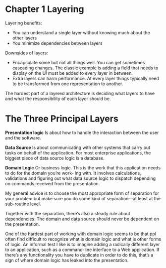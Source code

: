 # Chapter 1 Layering

Layering benefits:
- You can understand a single layer without knowing much about the other layers
- You minimize dependencies between layers

Downsides of layers:
- Encapsulate some but not all things well. You can get sometimes cascading changes.
  The classic example is adding a field that needs to display on the UI must be added
  to every layer in between.
- Extra layers can harm performance. At every layer things typically need to be transformed
  from one representation to another.

The hardest part of a layered architecture is deciding what layers to have
and what the responsibility of each layer should be.

# The Three Principal Layers

**Presentation logic**
Is about how to handle the interaction between the user and the software.

**Data Source**
Is about communicating with other systems that carry out tasks on behalf of the application.
For most enterprise applications, the biggest piece of data source logic is a database.

**Domain Logic**
Or business logic. This is the work that this application needs to do for the domain you’re work-
ing with. It involves calculations, validations and figuring out what data source logic
to dispatch depending on commands received from the presentation.

My general advice is to choose the most appropriate form of separation for your problem
but make sure you do some kind of separation—at least at the sub-routine level.

Together with the separation, there’s also a steady rule about dependencies:
The domain and data source should never be dependent on the presentation.

One of the hardest part of working with domain logic seems to be that ppl often find difficult
ro recognize what is domain logic and what is other forms of logic.
An informal test I like is to imagine adding a radically different layer to an application,
such as a command-line interface to a Web application. If there’s any functionality you
have to duplicate in order to do this, that’s a sign of where domain logic has leaked into the presentation.
